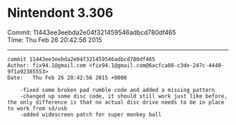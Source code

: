# Nintendont 3.306
Commit: 11443ee3eebda2e04f321459546adbcd780df465  
Time: Thu Feb 26 20:42:56 2015   

-----

```
commit 11443ee3eebda2e04f321459546adbcd780df465
Author: fix94.1@gmail.com <fix94.1@gmail.com@6acfca08-c3de-247c-4448-9f1a92385553>
Date:   Thu Feb 26 20:42:56 2015 +0000

    -fixed some broken pad rumble code and added a missing pattern
    -changed up some disc code, it should still work just like before, the only difference is that no actual disc drive needs to be in place to work from sd/usb
    -added widescreen patch for super monkey ball
```
